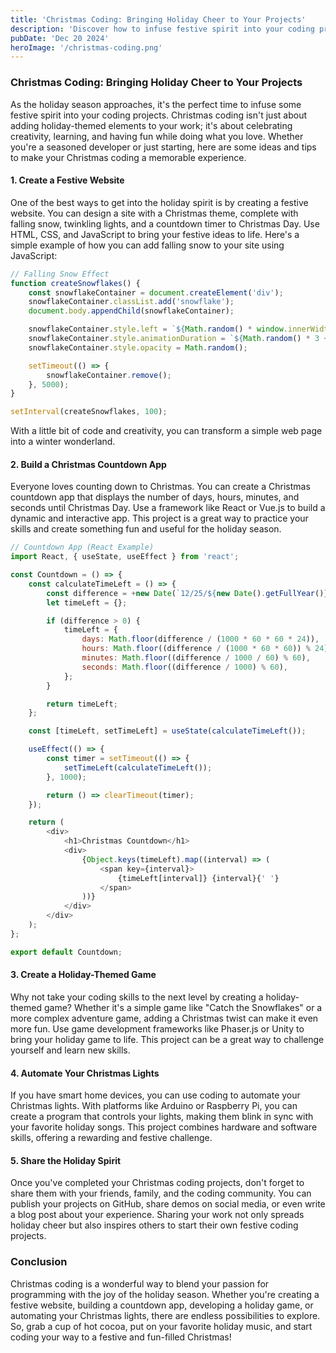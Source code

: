 ```yaml
---
title: 'Christmas Coding: Bringing Holiday Cheer to Your Projects'
description: 'Discover how to infuse festive spirit into your coding projects with Christmas-themed websites, countdown apps, holiday games, and smart home automatons. Embrace creativity and fun as you code your way to a merry holiday season!'
pubDate: 'Dec 20 2024'
heroImage: '/christmas-coding.png'
---
```


### **Christmas Coding: Bringing Holiday Cheer to Your Projects**

As the holiday season approaches, it's the perfect time to infuse some festive spirit into your coding projects. Christmas coding isn't just about adding holiday-themed elements to your work; it's about celebrating creativity, learning, and having fun while doing what you love. Whether you're a seasoned developer or just starting, here are some ideas and tips to make your Christmas coding a memorable experience.

#### **1. Create a Festive Website**
One of the best ways to get into the holiday spirit is by creating a festive website. You can design a site with a Christmas theme, complete with falling snow, twinkling lights, and a countdown timer to Christmas Day. Use HTML, CSS, and JavaScript to bring your festive ideas to life. Here's a simple example of how you can add falling snow to your site using JavaScript:

```javascript
// Falling Snow Effect
function createSnowflakes() {
    const snowflakeContainer = document.createElement('div');
    snowflakeContainer.classList.add('snowflake');
    document.body.appendChild(snowflakeContainer);

    snowflakeContainer.style.left = `${Math.random() * window.innerWidth}px`;
    snowflakeContainer.style.animationDuration = `${Math.random() * 3 + 2}s`;
    snowflakeContainer.style.opacity = Math.random();

    setTimeout(() => {
        snowflakeContainer.remove();
    }, 5000);
}

setInterval(createSnowflakes, 100);
```

With a little bit of code and creativity, you can transform a simple web page into a winter wonderland.

#### **2. Build a Christmas Countdown App**
Everyone loves counting down to Christmas. You can create a Christmas countdown app that displays the number of days, hours, minutes, and seconds until Christmas Day. Use a framework like React or Vue.js to build a dynamic and interactive app. This project is a great way to practice your skills and create something fun and useful for the holiday season.

```javascript
// Countdown App (React Example)
import React, { useState, useEffect } from 'react';

const Countdown = () => {
    const calculateTimeLeft = () => {
        const difference = +new Date(`12/25/${new Date().getFullYear()}`) - +new Date();
        let timeLeft = {};

        if (difference > 0) {
            timeLeft = {
                days: Math.floor(difference / (1000 * 60 * 60 * 24)),
                hours: Math.floor((difference / (1000 * 60 * 60)) % 24),
                minutes: Math.floor((difference / 1000 / 60) % 60),
                seconds: Math.floor((difference / 1000) % 60),
            };
        }

        return timeLeft;
    };

    const [timeLeft, setTimeLeft] = useState(calculateTimeLeft());

    useEffect(() => {
        const timer = setTimeout(() => {
            setTimeLeft(calculateTimeLeft());
        }, 1000);

        return () => clearTimeout(timer);
    });

    return (
        <div>
            <h1>Christmas Countdown</h1>
            <div>
                {Object.keys(timeLeft).map((interval) => (
                    <span key={interval}>
                        {timeLeft[interval]} {interval}{' '}
                    </span>
                ))}
            </div>
        </div>
    );
};

export default Countdown;
```

#### **3. Create a Holiday-Themed Game**
Why not take your coding skills to the next level by creating a holiday-themed game? Whether it's a simple game like "Catch the Snowflakes" or a more complex adventure game, adding a Christmas twist can make it even more fun. Use game development frameworks like Phaser.js or Unity to bring your holiday game to life. This project can be a great way to challenge yourself and learn new skills.

#### **4. Automate Your Christmas Lights**
If you have smart home devices, you can use coding to automate your Christmas lights. With platforms like Arduino or Raspberry Pi, you can create a program that controls your lights, making them blink in sync with your favorite holiday songs. This project combines hardware and software skills, offering a rewarding and festive challenge.

#### **5. Share the Holiday Spirit**
Once you've completed your Christmas coding projects, don't forget to share them with your friends, family, and the coding community. You can publish your projects on GitHub, share demos on social media, or even write a blog post about your experience. Sharing your work not only spreads holiday cheer but also inspires others to start their own festive coding projects.

### **Conclusion**
Christmas coding is a wonderful way to blend your passion for programming with the joy of the holiday season. Whether you're creating a festive website, building a countdown app, developing a holiday game, or automating your Christmas lights, there are endless possibilities to explore. So, grab a cup of hot cocoa, put on your favorite holiday music, and start coding your way to a festive and fun-filled Christmas!
